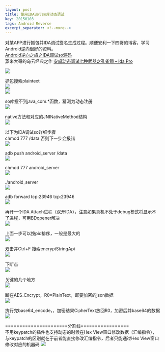 ```yaml
---
layout: post
title: 使用IDA进行so库动态调试
key: 20150103
tags: Android Reverse
excerpt_separator: <!--more-->
---
```

对某APP进行抓包并IDA调试签名生成过程。顺便安利一下四哥的博客，学习Android逆向很好的资料。  
[Android逆向之旅之IDA调试so源码](https://blog.csdn.net/jiangwei0910410003/article/details/51500328)  
蒸米大哥的乌云经典之作 [安卓动态调试七种武器之孔雀翎 – Ida Pro](http://drops.xmd5.com/static/drops/tips-6840.html)
<!--more-->
![](https://raw.githubusercontent.com/la0s/la0s.github.io/master/screenshots/20180423.1.png)

抓包搜索plaintext  
![](https://raw.githubusercontent.com/la0s/la0s.github.io/master/screenshots/20180423.2.png)  
![](https://raw.githubusercontent.com/la0s/la0s.github.io/master/screenshots/20180423.3.png)

so库搜不到java_com.*函数，猜测为动态注册  
![](https://raw.githubusercontent.com/la0s/la0s.github.io/master/screenshots/20180423.4.png)  

native方法和对应的JNINativeMethod结构  
![](https://raw.githubusercontent.com/la0s/la0s.github.io/master/screenshots/20180423.5.png)

以下为IDA调试so详细步骤  
chmod 777 /data 否则下一步会报错  
![](https://raw.githubusercontent.com/la0s/la0s.github.io/master/screenshots/%E5%9B%BE%E7%89%871.png)

adb push  android_server  /data  
![](https://raw.githubusercontent.com/la0s/la0s.github.io/master/screenshots/7.png)

chmod 777 android_server  
![](https://raw.githubusercontent.com/la0s/la0s.github.io/master/screenshots/8.png)

./android_server  
![](https://raw.githubusercontent.com/la0s/la0s.github.io/master/screenshots/9.png)

adb forward tcp:23946 tcp:23946  
![](https://raw.githubusercontent.com/la0s/la0s.github.io/master/screenshots/10.png)

再开一个IDA Attach进程（双开IDA），注意如果真机不处于debug模式将显示不了进程，可用BDopener解决  
![](https://raw.githubusercontent.com/la0s/la0s.github.io/master/screenshots/11.png)

上面一步可以按pid排序，一般是最大的  
![](https://raw.githubusercontent.com/la0s/la0s.github.io/master/screenshots/12.png)

双击并Ctrl+F 搜索encryptStringApi  
![](https://raw.githubusercontent.com/la0s/la0s.github.io/master/screenshots/13.png)

下断点  
![](https://raw.githubusercontent.com/la0s/la0s.github.io/master/screenshots/14.png)

关键的几个地方  
![](https://raw.githubusercontent.com/la0s/la0s.github.io/master/screenshots/20180423.6.png)

断在AES_Encrypt，R0=PlainText，即要加密的json数据  
![](https://raw.githubusercontent.com/la0s/la0s.github.io/master/screenshots/16.png)

执行完base64_encode，，加密结果CipherText放回R0，加密后并base64的数据  
![](https://raw.githubusercontent.com/la0s/la0s.github.io/master/screenshots/17.png)


======================分割线=================  
不用keypatch的插件也支持动态的时候在Hex View窗口修改数据（汇编指令），与keypatch的区别就在于前者能直接修改汇编指令，后者只能通过Hex View窗口修改对应的机器码
![](https://raw.githubusercontent.com/la0s/la0s.github.io/master/screenshots/18.png)
